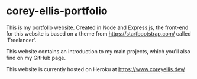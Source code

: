 # corey-ellis-portfolio

This is my portfolio website. Created in Node and Express.js, the front-end for this website is based on a theme from https://startbootstrap.com/ called 'Freelancer'. 

This website contains an introduction to my main projects, which you'll also find on my GitHub page.

This website is currently hosted on Heroku at https://www.coreyellis.dev/
